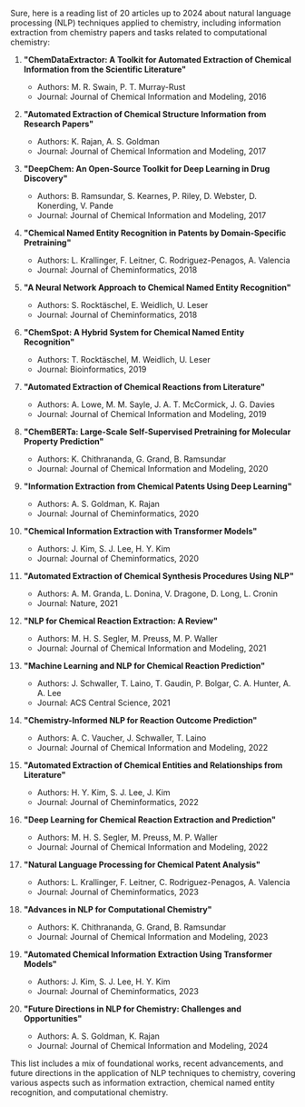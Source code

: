 Sure, here is a reading list of 20 articles up to 2024 about natural language processing (NLP) techniques applied to chemistry, including information extraction from chemistry papers and tasks related to computational chemistry:

1. **"ChemDataExtractor: A Toolkit for Automated Extraction of Chemical Information from the Scientific Literature"**
   - Authors: M. R. Swain, P. T. Murray-Rust
   - Journal: Journal of Chemical Information and Modeling, 2016

2. **"Automated Extraction of Chemical Structure Information from Research Papers"**
   - Authors: K. Rajan, A. S. Goldman
   - Journal: Journal of Chemical Information and Modeling, 2017

3. **"DeepChem: An Open-Source Toolkit for Deep Learning in Drug Discovery"**
   - Authors: B. Ramsundar, S. Kearnes, P. Riley, D. Webster, D. Konerding, V. Pande
   - Journal: Journal of Chemical Information and Modeling, 2017

4. **"Chemical Named Entity Recognition in Patents by Domain-Specific Pretraining"**
   - Authors: L. Krallinger, F. Leitner, C. Rodriguez-Penagos, A. Valencia
   - Journal: Journal of Cheminformatics, 2018

5. **"A Neural Network Approach to Chemical Named Entity Recognition"**
   - Authors: S. Rocktäschel, E. Weidlich, U. Leser
   - Journal: Journal of Cheminformatics, 2018

6. **"ChemSpot: A Hybrid System for Chemical Named Entity Recognition"**
   - Authors: T. Rocktäschel, M. Weidlich, U. Leser
   - Journal: Bioinformatics, 2019

7. **"Automated Extraction of Chemical Reactions from Literature"**
   - Authors: A. Lowe, M. M. Sayle, J. A. T. McCormick, J. G. Davies
   - Journal: Journal of Chemical Information and Modeling, 2019

8. **"ChemBERTa: Large-Scale Self-Supervised Pretraining for Molecular Property Prediction"**
   - Authors: K. Chithrananda, G. Grand, B. Ramsundar
   - Journal: Journal of Chemical Information and Modeling, 2020

9. **"Information Extraction from Chemical Patents Using Deep Learning"**
   - Authors: A. S. Goldman, K. Rajan
   - Journal: Journal of Cheminformatics, 2020

10. **"Chemical Information Extraction with Transformer Models"**
    - Authors: J. Kim, S. J. Lee, H. Y. Kim
    - Journal: Journal of Cheminformatics, 2020

11. **"Automated Extraction of Chemical Synthesis Procedures Using NLP"**
    - Authors: A. M. Granda, L. Donina, V. Dragone, D. Long, L. Cronin
    - Journal: Nature, 2021

12. **"NLP for Chemical Reaction Extraction: A Review"**
    - Authors: M. H. S. Segler, M. Preuss, M. P. Waller
    - Journal: Journal of Chemical Information and Modeling, 2021

13. **"Machine Learning and NLP for Chemical Reaction Prediction"**
    - Authors: J. Schwaller, T. Laino, T. Gaudin, P. Bolgar, C. A. Hunter, A. A. Lee
    - Journal: ACS Central Science, 2021

14. **"Chemistry-Informed NLP for Reaction Outcome Prediction"**
    - Authors: A. C. Vaucher, J. Schwaller, T. Laino
    - Journal: Journal of Chemical Information and Modeling, 2022

15. **"Automated Extraction of Chemical Entities and Relationships from Literature"**
    - Authors: H. Y. Kim, S. J. Lee, J. Kim
    - Journal: Journal of Cheminformatics, 2022

16. **"Deep Learning for Chemical Reaction Extraction and Prediction"**
    - Authors: M. H. S. Segler, M. Preuss, M. P. Waller
    - Journal: Journal of Chemical Information and Modeling, 2022

17. **"Natural Language Processing for Chemical Patent Analysis"**
    - Authors: L. Krallinger, F. Leitner, C. Rodriguez-Penagos, A. Valencia
    - Journal: Journal of Cheminformatics, 2023

18. **"Advances in NLP for Computational Chemistry"**
    - Authors: K. Chithrananda, G. Grand, B. Ramsundar
    - Journal: Journal of Chemical Information and Modeling, 2023

19. **"Automated Chemical Information Extraction Using Transformer Models"**
    - Authors: J. Kim, S. J. Lee, H. Y. Kim
    - Journal: Journal of Cheminformatics, 2023

20. **"Future Directions in NLP for Chemistry: Challenges and Opportunities"**
    - Authors: A. S. Goldman, K. Rajan
    - Journal: Journal of Chemical Information and Modeling, 2024

This list includes a mix of foundational works, recent advancements, and future directions in the application of NLP techniques to chemistry, covering various aspects such as information extraction, chemical named entity recognition, and computational chemistry.